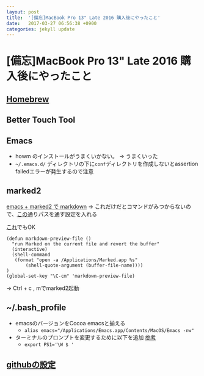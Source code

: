 ```yaml
---
layout: post
title:  '[備忘]MacBook Pro 13" Late 2016 購入後にやったこと'
date:   2017-03-27 06:56:38 +0900
categories: jekyll update
---
```

# [備忘]MacBook Pro 13" Late 2016 購入後にやったこと

## [Homebrew](http://qiita.com/b4b4r07/items/6efebc2f3d1cbbd393fc)

## Better Touch Tool

## Emacs

- howm のインストールがうまくいかない。 -> うまくいった
- `~/.emacs.d/` ディレクトリの下に`conf`ディレクトリを作成しないとassertion failedエラーが発生するので注意

## marked2

[emacs + marked2 で markdown](http://qiita.com/gooichi/items/2b185dbdf24166a15ca4)
-> これだけだとコマンドがみつからないので、[この](http://moonstruckdrops.github.io/blog/2013/03/24/markdown-mode/)通りパスを通す設定を入れる


[これ]((http://yasuyk.github.io/blog/2013/01/16/emacs-marked/))でもOK

```
(defun markdown-preview-file ()
  "run Marked on the current file and revert the buffer"
  (interactive)
  (shell-command
   (format "open -a /Applications/Marked.app %s"
       (shell-quote-argument (buffer-file-name))))
)
(global-set-key "\C-cm" 'markdown-preview-file)
```

-> Ctrl + c , mでmarked2起動

## ~/.bash_profile

- emacsのバージョンをCocoa emacsと揃える
  - `alias emacs="/Applications/Emacs.app/Contents/MacOS/Emacs -nw"`
- ターミナルのプロンプトを変更するために以下を追加 [参考](http://qiita.com/iwazer/items/5f57a80b8aac0f4e9839)
  - `export PS1='\W $ '`

## [githubの設定](http://qiita.com/shizuma/items/2b2f873a0034839e47ce)
